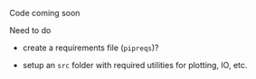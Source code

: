 Code coming soon

Need to do
- create a requirements file (`pipreqs`)?

- setup an `src` folder with required utilities for plotting, IO, etc.
